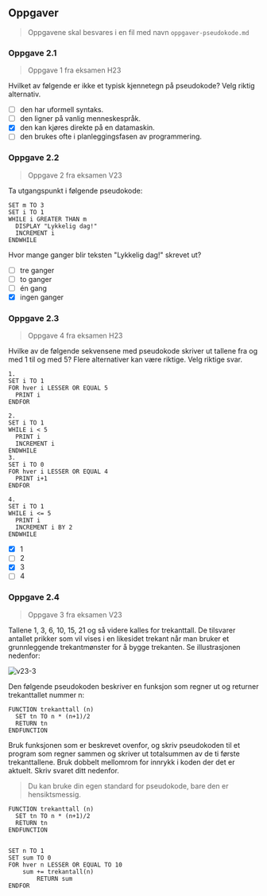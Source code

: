 ## Oppgaver

> Oppgavene skal besvares i en fil med navn `oppgaver-pseudokode.md`

### Oppgave 2.1

> Oppgave 1 fra eksamen H23

Hvilket av følgende er ikke et typisk kjennetegn på pseudokode? Velg riktig alternativ.

- [ ] den har uformell syntaks.
- [ ] den ligner på vanlig menneskespråk.
- [X] den kan kjøres direkte på en datamaskin.
- [ ] den brukes ofte i planleggingsfasen av programmering.

### Oppgave 2.2

> Oppgave 2 fra eksamen V23

Ta utgangspunkt i følgende pseudokode:

```pseudo
SET m TO 3
SET i TO 1
WHILE i GREATER THAN m
  DISPLAY "Lykkelig dag!"
  INCREMENT i
ENDWHILE
```
Hvor mange ganger blir teksten "Lykkelig dag!" skrevet ut?

- [ ] tre ganger
- [ ] to ganger
- [ ] én gang
- [X] ingen ganger

### Oppgave 2.3

> Oppgave 4 fra eksamen H23

Hvilke av de følgende sekvensene med pseudokode skriver ut tallene fra og med 1 til og med 5? Flere alternativer kan være riktige. Velg riktige svar.

```pseudo
1.
SET i TO 1
FOR hver i LESSER OR EQUAL 5
  PRINT i
ENDFOR

2.
SET i TO 1
WHILE i < 5
  PRINT i
  INCREMENT i
ENDWHILE
3.
SET i TO 0
FOR hver i LESSER OR EQUAL 4
  PRINT i+1
ENDFOR

4.
SET i TO 1
WHILE i <= 5
  PRINT i
  INCREMENT i BY 2
ENDWHILE
```

- [X] 1
- [ ] 2
- [X] 3
- [ ] 4

### Oppgave 2.4

> Oppgave 3 fra eksamen V23

Tallene 1, 3, 6, 10, 15, 21 og så videre kalles for trekanttall. De tilsvarer antallet prikker som vil vises i en likesidet trekant når man bruker et grunnleggende trekantmønster for å bygge trekanten. Se illustrasjonen nedenfor:

![v23-3](./bilder/v23-3.png)

Den følgende pseudokoden beskriver en funksjon som regner ut og returner trekanttallet nummer n:

```pseudo
FUNCTION trekanttall (n)
  SET tn TO n * (n+1)/2
  RETURN tn
ENDFUNCTION
```

Bruk funksjonen som er beskrevet ovenfor, og skriv pseudokoden til et program som regner sammen og skriver ut totalsummen av de ti første trekanttallene. Bruk dobbelt mellomrom for innrykk i koden der det er aktuelt. Skriv svaret ditt nedenfor.

> Du kan bruke din egen standard for pseudokode, bare den er hensiktsmessig.

```pseudo
FUNCTION trekanttall (n)
  SET tn TO n * (n+1)/2
  RETURN tn
ENDFUNCTION


SET n TO 1
SET sum TO 0
FOR hver n LESSER OR EQUAL TO 10
    sum += trekantall(n)
        RETURN sum
ENDFOR


```